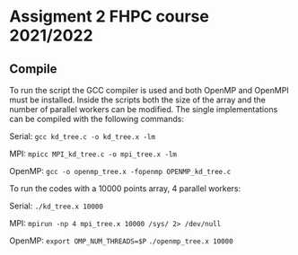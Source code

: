 # Assigment 2 FHPC course 2021/2022

## Compile

To run the script the GCC compiler is used and both OpenMP and OpenMPI must be installed.
Inside the scripts both the size of the array and the number of parallel workers can be modified.
The single implementations can be compiled with the following commands:

Serial:
` gcc kd_tree.c -o kd_tree.x -lm `

MPI:
` mpicc MPI_kd_tree.c -o mpi_tree.x -lm `

OpenMP:
` gcc -o openmp_tree.x -fopenmp OPENMP_kd_tree.c `

To run the codes with a 10000 points array, 4 parallel workers:

Serial:
` ./kd_tree.x 10000	` 

MPI:
` mpirun -np 4 mpi_tree.x 10000 /sys/ 2> /dev/null `

OpenMP:
` export OMP_NUM_THREADS=$P `
` ./openmp_tree.x 10000 `

